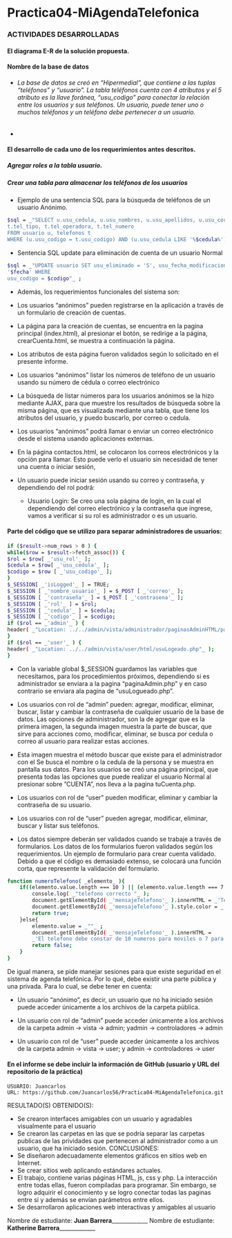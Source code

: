 # Practica04-MiAgendaTelefonica
### ACTIVIDADES DESARROLLADAS
#### El diagrama E-R de la solución propuesta.

#### Nombre de la base de datos
- ###### La base de datos se creó en “Hipermedial”, que contiene a las tuplas “teléfonos” y “usuario”. La tabla teléfonos cuenta con 4 atributos y el 5 atributo es la llave foránea, “usu_codigo” para conectar la relación entre los usuarios y sus teléfonos. Un usuario, puede tener uno o muchos teléfonos y un teléfono debe pertenecer a un usuario.
- 
#### El desarrollo de cada uno de los requerimientos antes descritos.
##### Agregar roles a la tabla usuario.

##### Crear una tabla para almacenar los teléfonos de los usuarios

- Ejemplo de una sentencia SQL para la búsqueda de teléfonos de un usuario Anónimo.
```sh
$sql = _"SELECT u.usu_cedula, u.usu_nombres, u.usu_apellidos, u.usu_correo,
t.tel_tipo, t.tel_operadora, t.tel_numero
FROM usuario u, telefonos t
WHERE (u.usu_codigo = t.usu_codigo) AND (u.usu_cedula LIKE '%$cedula%');"
```
- Sentencia SQL update para eliminación de cuenta de un usuario Normal
```sh
$sql = _"UPDATE usuario SET usu_eliminado = 'S', usu_fecha_modificacion =
'$fecha' WHERE
usu_codigo = $codigo"_ ;
```

- Además, los requerimientos funcionales del sistema son:

- Los usuarios “anónimos” pueden registrarse en la aplicación a través de un formulario de creación de cuentas.
- La página para la creación de cuentas, se encuentra en la pagina principal (index.html), al presionar el botón, se redirige a la página, crearCuenta.html, se muestra a continuación la página.
- Los atributos de esta página fueron validados según lo solicitado en el presente informe.
- Los usuarios “anónimos” listar los números de teléfono de un usuario usando su número de cédula o correo electrónico
- La búsqueda de listar números para los usuarios anónimos se la hizo mediante AJAX, para que muestre los resultados de búsqueda sobre la misma página, que es visualizada mediante una tabla, que tiene los atributos del usuario, y puedo buscarlo, por correo o cedula.
- Los usuarios “anónimos” podrá llamar o enviar un correo electrónico desde el sistema usando aplicaciones externas.
- En la página contactos.html, se colocaron los correos electrónicos y la opción para llamar. Esto puede verlo el usuario sin necesidad de tener una cuenta o iniciar sesión,
- Un usuario puede iniciar sesión usando su correo y contraseña, y dependiendo del rol podrá:
    - Usuario Login: Se creo una sola página de login, en la cual el dependiendo del correo electrónico y la contraseña que ingrese, vamos a verificar si su rol es administrador o es un usuario.

#### Parte del código que se utilizo para separar administradores de usuarios:
```sh
if ($result->num_rows > 0 ) {
while($row = $result->fetch_assoc()) {
$rol = $row[ _'usu_rol'_ ];
$cedula = $row[ _'usu_cedula'_ ];
$codigo = $row [ _'usu_codigo'_ ];
}
$_SESSION[ _'isLogged'_ ] = TRUE;
$_SESSION [ _'nombre_usuario'_ ] = $_POST [ _'correo'_ ];
$_SESSION [ _'contraseña'_ ] = $_POST [ _'contrasena'_ ];
$_SESSION [ _'rol'_ ] = $rol;
$_SESSION [ _'cedula'_ ] = $cedula;
$_SESSION [ _'codigo'_ ] = $codigo;
if ($rol == _'admin'_ ) {
header( _"Location: ../../admin/vista/administrador/paginasAdminHTML/paginaAdmi.php"_ );
}
if ($rol == _'user'_ ) {
header( _"Location: ../../admin/vista/user/html/usuLogeado.php"_ );
}
```
 - Con la variable global $_SESSION guardamos las variables que necesitamos, para los procedimientos próximos, dependiendo si es administrador se enviara a la pagina “paginaAdmin.php” y en caso contrario se enviara ala pagina de “usuLogueado.php”.

- Los usuarios con rol de “admin” pueden: agregar, modificar, eliminar, buscar, listar y cambiar la contraseña de cualquier usuario de la base de datos. Las opciones de administrador, son la de agregar que es la primera imagen, la segunda imagen muestra la parte de buscar, que sirve para acciones como, modificar, eliminar, se busca por cedula o correo al usuario para realizar estas acciones. 
- Esta imagen muestra el método buscar que existe para el administrador con el
Se busca el nombre o la cedula de la persona y se muestra en pantalla sus datos.
Para los usuarios se creó una página principal, que presenta todas las opciones que puede realizar el usuario Normal al presionar sobre ”CUENTA”, nos lleva a la pagina tuCuenta.php.
- Los usuarios con rol de “user” pueden modificar, eliminar y cambiar la contraseña de su usuario.
- Los usuarios con rol de “user” pueden agregar, modificar, eliminar, buscar y listar sus teléfonos.

- Los datos siempre deberán ser validados cuando se trabaje a través de formularios. Los datos de los formularios fueron validados según los requerimientos. Un ejemplo de formulario para crear cuenta validado. Debido a que el código es demasiado extenso, se colocará una función corta, que represente la validación del formulario.
```sh
function numeroTelefono( _elemento_ ){
    if((elemento.value.length === 10 ) || (elemento.value.length === 7 )){
        console.log( _"telefono correcto "_ );
        document.getElementById( _'mensajeTelefono'_ ).innerHTML = _'Telefono correcto'_ ;
        document.getElementById( _'mensajeTelefono'_ ).style.color = _'#00BB2D'_ ;
        return true;
    }else{
        elemento.value = _""_ ;
        document.getElementById( _'mensajeTelefono'_ ).innerHTML =
        _'El telefono debe constar de 10 numeros para moviles o 7 para fijos'_ ;
        return false;
    }
}
```
De igual manera, se pide manejar sesiones para que existe seguridad en el sistema de agenda telefónica. Por lo qué, debe existir una parte pública y una privada. Para lo cual, se debe tener en cuenta:
- Un usuario “anónimo”, es decir, un usuario que no ha iniciado sesión puede acceder únicamente a los archivos de la carpeta pública.

- Un usuario con rol de “admin” puede acceder únicamente a los archivos de la carpeta admin → vista → admin; yadmin → controladores → admin
- Un usuario con rol de “user” puede acceder únicamente a los archivos de la carpeta admin → vista → user; y admin
    → controladores → user

#### En el informe se debe incluir la información de GitHub (usuario y URL del repositorio de la práctica)
    USUARIO: Juancarlos
    URL: https://github.com/Juancarlos56/Practica04-MiAgendaTelefonica.git
RESULTADO(S) OBTENIDO(S):
- Se crearon interfaces amigables con un usuario y agradables visualmente para el usuario
- Se crearon las carpetas en las que se podría separar las carpetas publicas de las prividades que pertenecen
al administrador como a un usuario, que ha iniciado sesión.
CONCLUSIONES:
- Se diseñaron adecuadamente elementos gráficos en sitios web en Internet.
- Se crear sitios web aplicando estándares actuales.
- El trabajo, contiene varias páginas HTML, js, css y php. La interacción entre todas ellas, fueron compiladas
para programar. Sin embargo, se logro adquirir el conocimiento y se logro conectar todas las paginas entre
sí y además se envían parámetros entre ellos.
- Se desarrollaron aplicaciones web interactivas y amigables al usuario

Nombre de estudiante: ________Juan Barrera_____________________
Nombre de estudiante: ________Katherine Barrera_____________________
